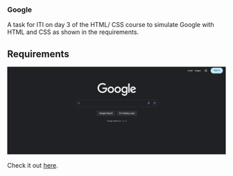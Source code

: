 ### Google

A task for ITI on day 3 of the HTML/ CSS course to simulate Google with HTML and CSS as shown in the requirements.

## Requirements

![google](requirements/google.PNG)

Check it out [here](https://aya-hegab.github.io/google-html_css-day3_task-iti/).
